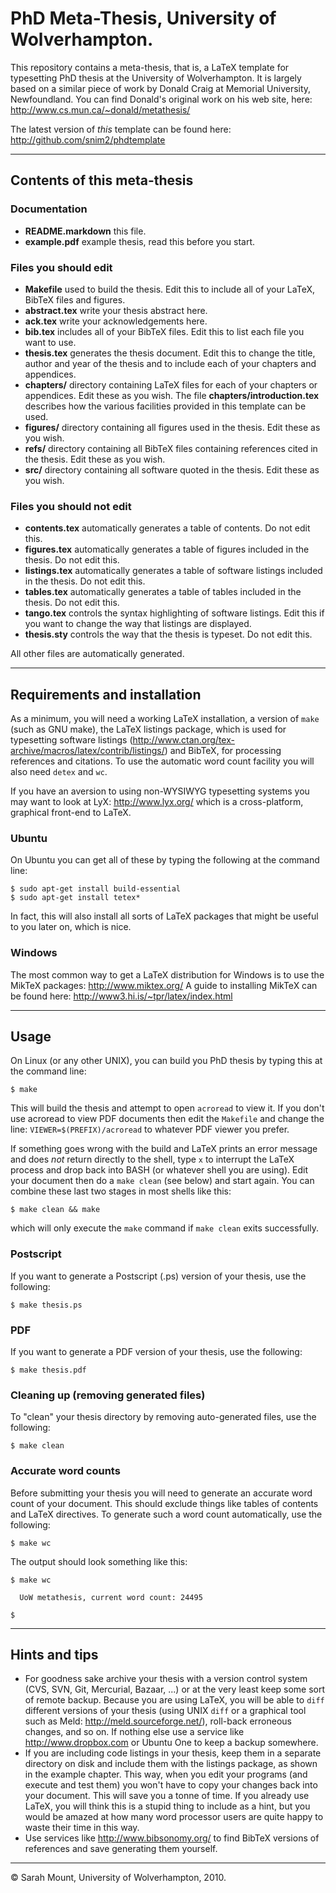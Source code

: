 
# PhD Meta-Thesis, University of Wolverhampton.

This repository contains a meta-thesis, that is, a LaTeX template for
typesetting PhD thesis at the University of Wolverhampton. It is
largely based on a similar piece of work by Donald Craig at Memorial
University, Newfoundland. You can find Donald's original work on his
web site, here: http://www.cs.mun.ca/~donald/metathesis/

The latest version of _this_ template can be found here:
http://github.com/snim2/phdtemplate

---------------------------------------

## Contents of this meta-thesis

### Documentation

  * **README.markdown** this file.
  * **example.pdf** example thesis, read this before you start.

### Files you should edit

  * **Makefile** used to build the thesis. Edit this to include all of
     your LaTeX, BibTeX files and figures.
  * **abstract.tex** write your thesis abstract here.
  * **ack.tex** write your acknowledgements here.
  * **bib.tex** includes all of your BibTeX files. Edit this to list
     each file you want to use.
  * **thesis.tex** generates the thesis document. Edit this to change
     the title, author and year of the thesis and to include each of
     your chapters and appendices.
  * **chapters/** directory containing LaTeX files for each of your
     chapters or appendices. Edit these as you wish. The file
     **chapters/introduction.tex** describes how the various
     facilities provided in this template can be used.
  * **figures/** directory containing all figures used in the
     thesis. Edit these as you wish.
  * **refs/** directory containing all BibTeX files containing
     references cited in the thesis. Edit these as you wish.
  * **src/** directory containing all software quoted in the
      thesis. Edit these as you wish.

### Files you should not edit

  * **contents.tex** automatically generates a table of contents. Do
     not edit this.
  * **figures.tex** automatically generates a table of figures included
     in the thesis. Do not edit this.
  * **listings.tex** automatically generates a table of software
     listings included in the thesis. Do not edit this.
  * **tables.tex** automatically generates a table of tables included
     in the thesis. Do not edit this.
  * **tango.tex** controls the syntax highlighting of software
     listings. Edit this if you want to change the way that listings
     are displayed.
  * **thesis.sty** controls the way that the thesis is typeset. Do not
     edit this.

All other files are automatically generated.

---------------------------------------

## Requirements and installation

As a minimum, you will need a working LaTeX installation, a version of
`make` (such as GNU make), the LaTeX listings package, which is used
for typesetting software listings
(http://www.ctan.org/tex-archive/macros/latex/contrib/listings/) and
BibTeX, for processing references and citations. To use the automatic
word count facility you will also need `detex` and `wc`.

If you have an aversion to using non-WYSIWYG typesetting systems you
may want to look at LyX: http://www.lyx.org/ which is a
cross-platform, graphical front-end to LaTeX.

### Ubuntu

On Ubuntu you can get all of these by typing the following at the
command line:

    $ sudo apt-get install build-essential
    $ sudo apt-get install tetex*

In fact, this will also install all sorts of LaTeX packages that might
be useful to you later on, which is nice.

### Windows

The most common way to get a LaTeX distribution for Windows is to use
the MikTeX packages: http://www.miktex.org/ A guide to installing
MikTeX can be found here: http://www3.hi.is/~tpr/latex/index.html

---------------------------------------

## Usage

On Linux (or any other UNIX), you can build you PhD thesis by typing
this at the command line:

    $ make

This will build the thesis and attempt to open `acroread` to view
it. If you don't use acroread to view PDF documents then edit the
`Makefile` and change the line: `VIEWER=$(PREFIX)/acroread` to
whatever PDF viewer you prefer.

If something goes wrong with the build and LaTeX prints an error
message and does _not_ return directly to the shell, type `x` to
interrupt the LaTeX process and drop back into BASH (or whatever shell
you are using). Edit your document then do a `make clean` (see below)
and start again. You can combine these last two stages in most shells
like this:

    $ make clean && make

which will only execute the `make` command if `make clean` exits
successfully. 

### Postscript

If you want to generate a Postscript (.ps) version of your thesis, use
the following:

    $ make thesis.ps

### PDF

If you want to generate a PDF version of your thesis, use the
following:

    $ make thesis.pdf

### Cleaning up (removing generated files)

To "clean" your thesis directory by removing auto-generated files, use
the following:

    $ make clean

### Accurate word counts

Before submitting your thesis you will need to generate an accurate
word count of your document. This should exclude things like tables of
contents and LaTeX directives. To generate such a word count
automatically, use the following:

    $ make wc

The output should look something like this:

    $ make wc
    
      UoW metathesis, current word count: 24495
    
    $

---------------------------------------

## Hints and tips

  * For goodness sake archive your thesis with a version control
    system (CVS, SVN, Git, Mercurial, Bazaar, ...) or at the very
    least keep some sort of remote backup. Because you are using
    LaTeX, you will be able to `diff` different versions of your
    thesis (using UNIX `diff` or a graphical tool such as Meld:
    http://meld.sourceforge.net/), roll-back erroneous changes, and so
    on. If nothing else use a service like http://www.dropbox.com or
    Ubuntu One to keep a backup somewhere.
  * If you are including code listings in your thesis, keep them in a
    separate directory on disk and include them with the listings
    package, as shown in the example chapter. This way, when you edit
    your programs (and execute and test them) you won't have to copy
    your changes back into your document. This will save you a tonne
    of time. If you already use LaTeX, you will think this is a stupid
    thing to include as a hint, but you would be amazed at how many
    word processor users are quite happy to waste their time in this
    way.  
  * Use services like http://www.bibsonomy.org/ to find BibTeX
    versions of references and save generating them yourself.

---------------------------------------

© Sarah Mount, University of Wolverhampton, 2010.

